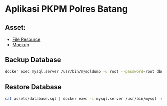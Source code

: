 # Aplikasi PKPM Polres Batang
## Asset:
- [File Resource]()
- [Mockup]()

## Backup Database
```sh
docker exec mysql.server /usr/bin/mysqldump -u root --password=root dbweb_pkpm > assets/database.sql
```

## Restore Database
```sh
cat assets/database.sql | docker exec -i mysql.server /usr/bin/mysql -u root --password=root dbweb_pkpm
```